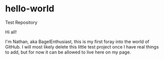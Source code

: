 # hello-world
Test Repository

Hi all!

I'm Nathan, aka BagelEnthusiast, this is my first foray into the world of GitHub. 
I will most likely delete this little test project once I have real things to add,
but for now it can be allowed to live here on my page.
